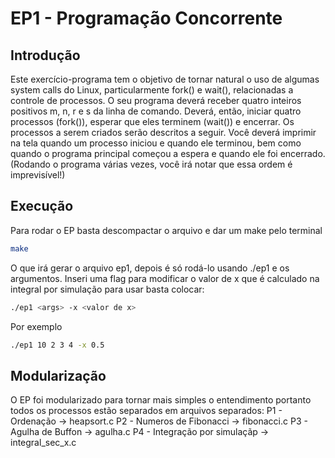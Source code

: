 #  EP1 - Programação Concorrente

## Introdução 
Este exercı́cio-programa tem o objetivo de tornar natural o uso de algumas system calls do Linux, particularmente fork() e wait(), relacionadas a controle de processos.
O seu programa deverá receber quatro inteiros positivos m, n, r e s da linha de comando. Deverá, então, iniciar quatro processos (fork()), esperar que eles terminem (wait()) e encerrar. Os processos a serem criados serão descritos a seguir.
Você deverá imprimir na tela quando um processo iniciou e quando ele terminou, bem como quando o programa principal começou a espera e quando ele foi encerrado. (Rodando o programa várias vezes, você irá notar que essa ordem é imprevisı́vel!)


## Execução

Para rodar o EP basta descompactar o arquivo e dar um make pelo terminal 
```sh
make
```
O que irá gerar o arquivo ep1, depois é só rodá-lo usando ./ep1 e os argumentos.
Inseri uma flag para modificar o valor de x que é calculado na integral por simulação para usar basta colocar:
```sh
./ep1 <args> -x <valor de x>
```
Por exemplo 
```sh
./ep1 10 2 3 4 -x 0.5
```

## Modularização

O EP foi modularizado para tornar mais simples o entendimento portanto todos os processos estão separados em arquivos separados:
P1 - Ordenação 					-> heapsort.c
P2 - Numeros de Fibonacci 		-> fibonacci.c
P3 - Agulha de Buffon 			-> agulha.c
P4 - Integração por simulaçãp 	-> integral_sec_x.c

